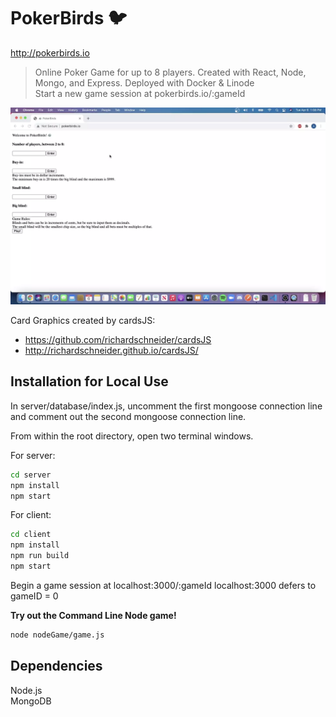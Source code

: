 # PokerBirds 🐦

http://pokerbirds.io

> Online Poker Game for up to 8 players.
Created with React, Node, Mongo, and Express.
Deployed with Docker & Linode
<br/> Start a new game session at pokerbirds.io/:gameId

<img src="./PokerBirds.webp">

Card Graphics created by cardsJS:
 - https://github.com/richardschneider/cardsJS
 - http://richardschneider.github.io/cardsJS/

## Installation for Local Use

In server/database/index.js, uncomment the first mongoose connection line and comment out the second mongoose connection line.

From within the root directory, open two terminal windows.

For server:
```sh
cd server
npm install
npm start
```

For client:
```sh
cd client
npm install
npm run build
npm start
```

Begin a game session at localhost:3000/:gameId
localhost:3000 defers to gameID = 0

**Try out the Command Line Node game!**

```sh
node nodeGame/game.js
```

## Dependencies

Node.js
<br/>
MongoDB
